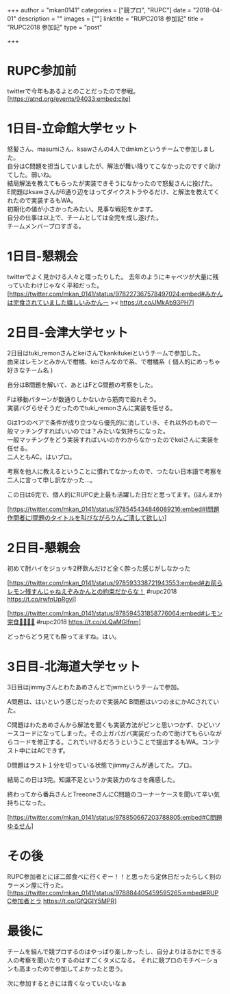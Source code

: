 +++
author = "mkan0141"
categories = ["競プロ", "RUPC"]
date = "2018-04-01"
description = ""
images = [""]
linktitle = "RUPC2018 参加記"
title = "RUPC2018 参加記"
type = "post"

+++


# RUPC参加前

twitterで今年もあるよとのことだったので参戦。
[https://atnd.org/events/94033:embed:cite]


# 1日目-立命館大学セット
怒髪さん、masumiさん、ksawさんの4人でdmkmというチームで参加しました。  
自分はC問題を担当していましたが、解法が舞い降りてこなかったのですぐ助けてした。弱いね。  
結局解法を教えてもらったが実装できそうになかったので怒髪さんに投げた。  
E問題はksawさんが6通り辺をはってダイクストラやるだけ、と解法を教えてくれたので実装するもWA。    
初期化の値が小さかったみたい。見事な戦犯をかます。  
自分の仕事は以上で、チームとしては全完を成し遂げた。    
チームメンバープロすぎる。


# 1日目-懇親会
twitterでよく見かける人々と喋ったりした。
去年のようにキャベツが大量に残っていたわけじゃなく平和だった。  
[https://twitter.com/mkan_0141/status/978227367578497024:embed#みかんは完食されていました嬉しいみかんー >< https://t.co/JMkAb93PH7]


# 2日目-会津大学セット

2日目はtuki_remonさんとkeiさんでkankitukeiというチームで参加した。  
由来はレモンとみかんで柑橘、keiさんなので系、で柑橘系（ 個人的にめっちゃ好きなチーム名 )  

自分はB問題を解いて、あとはFとG問題の考察をした。

Fは移動パターンが数通りしかないから筋肉で殴れそう。  
実装バグらせそうだったのでtuki_remonさんに実装を任せる。

Gは1つのペアで条件が成り立つなら優先的に消していき、それ以外のもので一般マッチングすればいいのでは？みたいな気持ちになった。  
一般マッチングをどう実装すればいいのかわからなかったのでkeiさんに実装を任せる。  
二人ともAC。はいプロ。

考察を他人に教えるということに慣れてなかったので、つたない日本語で考察を二人に言って申し訳なかった...。

この日は6完で、個人的にRUPC史上最も活躍した日だと思ってます。(ほんまか)

[https://twitter.com/mkan_0141/status/978545434846089216:embed#I問題作問者にI問題のタイトルを叫びながらりんご潰して欲しい]

# 2日目-懇親会

初めて酎ハイをジョッキ2杯飲んだけど全く酔った感じがしなかった

[https://twitter.com/mkan_0141/status/978593338721943553:embed#お前らレモン残すんじゃねえぞみかんとの約束だからな！ #rupc2018 https://t.co/rwfnUpRgvI]

[https://twitter.com/mkan_0141/status/978594531858776064:embed#レモン完食🍋🍋🍋🍋 #rupc2018 https://t.co/xLQaMGIfnm]

どっからどう見ても酔ってますね。はい。

# 3日目-北海道大学セット

3日目はjimmyさんとわたあめさんとでjwmというチームで参加。

A問題は、はいという感じだったので実装AC
B問題はいつのまにかACされていた。

C問題はわたあめさんから解法を聞くも実装方法がピンと思いつかず、ひどいソースコードになってしまった。その上ガバガバ実装だったので助けてもらいながらコードを修正する。これでいけるだろうということで提出するもWA。コンテスト中にはACできず。

D問題はラスト１分を切っている状態でjimmyさんが通してた。プロ。

結局この日は3完。知識不足というか実装力のなさを痛感した。

終わってから番兵さんとTreeoneさんにC問題のコーナーケースを聞いて辛い気持ちになった。  

[https://twitter.com/mkan_0141/status/978850667203788805:embed#C問題ゆるせん]


# その後

RUPC参加者とにぼ二郎食べに行くぞー！！と思ったら定休日だったらしく別のラーメン屋に行った。
[https://twitter.com/mkan_0141/status/978884405459595265:embed#RUPC参加者とラ https://t.co/GfQGIY5MPR]


# 最後に

チームを組んで競プロするのはやっぱり楽しかったし、自分よりはるかにできる人の考察を聞いたりするのはすごくタメになる。
それに競プロのモチベーションも高まったので参加してよかったと思う。

次に参加するときには青くなっていたいなぁ
